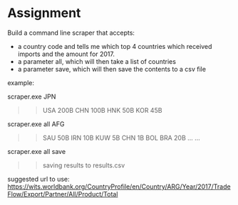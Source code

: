 # Assignment

Build a command line scraper that accepts:

* a country code and tells me which top 4 countries which received imports and the amount for 2017.
* a parameter all, which will then take a list of countries
* a parameter save, which will then save the contents to a csv file


example:

scraper.exe JPN
>> USA 200B
>> CHN 100B
>> HNK 50B
>> KOR 45B

scraper.exe all
AFG
>> SAU 50B
>> IRN 10B
>> KUW 5B
>> CHN 1B
BOL
>> BRA 20B
...
...

scraper.exe all save
>> saving results to results.csv


suggested url to use:
https://wits.worldbank.org/CountryProfile/en/Country/ARG/Year/2017/TradeFlow/Export/Partner/All/Product/Total




